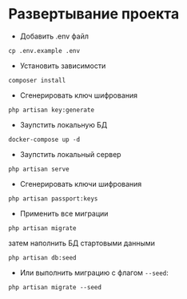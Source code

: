 # Развертывание проекта

* Добавить .env файл
```
cp .env.example .env
```
* Установить зависимости
```
composer install
```
* Сгенерировать ключ шифрования
```
php artisan key:generate
```
* Заупстить локальную БД
```
docker-compose up -d
```
* Заупстить локальный сервер
```
php artisan serve
```
* Сгенерировать ключи шифрования
```
php artisan passport:keys
```
* Применить все миграции
```
php artisan migrate
```
 затем наполнить БД стартовыми данными
```
php artisan db:seed
```
* Или выполнить миграцию с флагом ```--seed```:
```
php artisan migrate --seed
```
